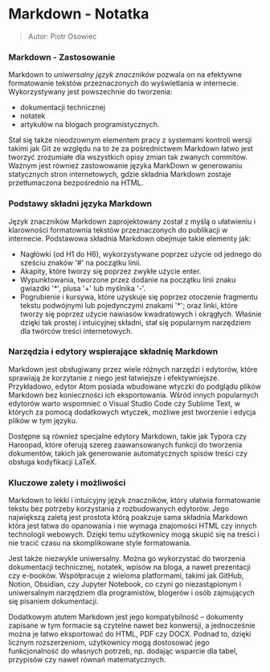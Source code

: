 # Markdown - Notatka
> Autor: Piotr Osowiec

### Markdown - Zastosowanie
Markdown to *uniwersalny język znaczników* pozwala on na efektywne formatowanie tekstów przeznaczonych do wyświetlania w internecie. 
Wykorzystywany jest powszechnie do tworzenia: 
- dokumentacji technicznej
- notatek
- artykułów na blogach programistycznych.
  
Stał się także nieodzownym elementem pracy z systemami kontroli wersji takimi jak Git ze względu na to że
za pośrednictwem Markdown łatwo jest tworzyć zrozumiałe dla wszystkich opisy zmian tak zwanych commitów.
Ważnym jest również zastowowanie języka MarkDown w generowaniu statycznych stron internetowych, gdzie składnia Markdown zostaje przetłumaczona bezpośrednio na HTML.

### Podstawy składni języka Markdown

Język znaczników Markdown zaprojektowany został z myślą o ułatwieniu i klarowności formatownia tekstów przeznaczonych do publikacji w internecie.
Podstawowa składnia Markdown obejmuje takie elementy jak: 
* Nagłówki (od H1 do H6), wykorzystywane poprzez użycie od jednego do sześciu znaków '#' na początku linii.
* Akapity, które tworzy się poprzez zwykłe użycie enter. 
* Wypunktowania, tworzone przez dodanie na początku linii znaku gwiazdki '*', plusa '+' lub myślnika '-'. 
* Pogrubienie i kursywa, które uzyskuje się poprzez otoczenie fragmentu tekstu podwójnymi lub pojedynczymi znakami '*'; oraz linki, które tworzy się poprzez użycie nawiasów kwadratowych i okrągłych.
Właśnie dzięki tak prostej i intuicyjnej składni, stał się popularnym narzędziem dla twórców treści internetowych.

### Narzędzia i edytory wspierające składnię Markdown

Markdown jest obsługiwany przez wiele różnych narzędzi i edytorów, które sprawiają że korzytanie z niego jest łatwiejsze i efektywniejsze. 
Przykładowo, edytor Atom posiada wbudowane wtyczki do podglądu plików Markdown bez konieczności ich eksportowania. 
Wśród innych popularnych edytorów warto wspomnieć o Visual Studio Code czy Sublime Text, w których za pomocą dodatkowych wtyczek, możliwe jest tworzenie i edycja plików w tym języku. 

Dostępne są również specjalne edytory Markdown, takie jak Typora czy Haroopad, które oferują szereg zaawansowanych funkcji do tworzenia dokumentów, 
takich jak generowanie automatycznych spisów treści czy obsługa kodyfikacji LaTeX. 

### Kluczowe zalety i możliwości

Markdown to lekki i intuicyjny język znaczników, który ułatwia formatowanie tekstu bez potrzeby korzystania z rozbudowanych edytorów. 
Jego największą zaletą jest prostota którą poakzuje sama składnia Markdown która jest łatwa do opanowania i nie wymaga znajomości HTML czy innych technologii webowych. 
Dzięki temu użytkownicy mogą skupić się na treści i nie tracić czasu na skomplikowane style formatowania.

Jest także niezwykle uniwersalny. 
Można go wykorzystać do tworzenia dokumentacji technicznej, notatek, wpisów na bloga, a nawet prezentacji czy e-booków. 
Współpracuje z wieloma platformami, takimi jak GitHub, Notion, Obsidian, czy Jupyter Notebook, co czyni go niezastąpionym i uniwersalnym
narzędziem dla programistów, blogerów i osób zajmujących się pisaniem dokumentacji.

Dodatkowym atutem Markdown jest jego kompatybilność – dokumenty zapisane w tym formacie są czytelne nawet bez konwersji, a jednocześnie można je łatwo eksportować do HTML, PDF czy DOCX. 
Podnad to, dzięki licznym rozszerzeniom, użytkownicy mogą dostosować jego funkcjonalność do własnych potrzeb, np. dodając wsparcie dla tabel, przypisów czy nawet równań matematycznych.
###

 
